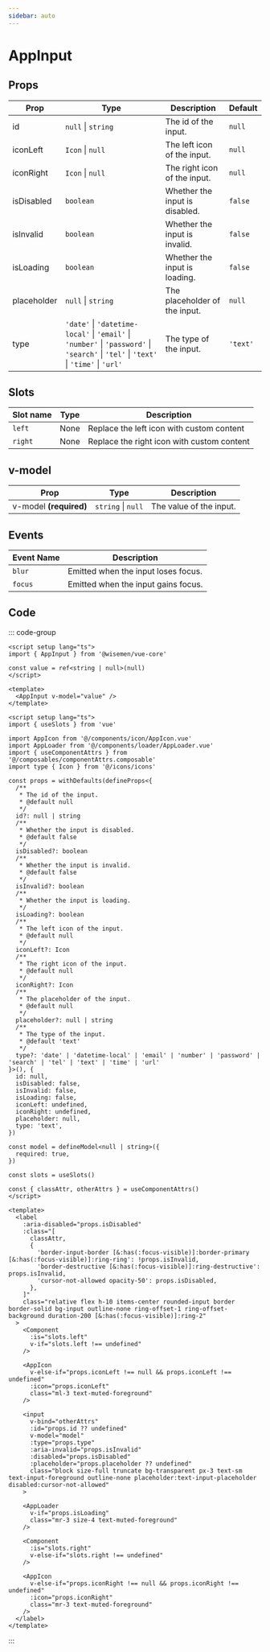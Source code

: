 ```yaml
---
sidebar: auto
---
```


# AppInput
<script setup>
import AppInputPlayground from './AppInputPlayground.vue'
</script>

<AppInputPlayground />


## Props

| Prop        | Type                                                                                     | Description                                       | Default     |
|-------------|------------------------------------------------------------------------------------------|---------------------------------------------------|-------------|
| id          | `null` \| `string`                                                                       | The id of the input.                              | `null`      |
| iconLeft    | `Icon` \| `null`                                                                         | The left icon of the input.                       | `null`      |
| iconRight   | `Icon` \| `null`                                                                         | The right icon of the input.                      | `null`      |
| isDisabled  | `boolean`                                                                                | Whether the input is disabled.                    | `false`     |
| isInvalid   | `boolean`                                                                                | Whether the input is invalid.                     | `false`     |
| isLoading   | `boolean`                                                                                | Whether the input is loading.                     | `false`     |
| placeholder | `null` \| `string`                                                                       | The placeholder of the input.                     | `null`      |
| type        | `'date'` \| `'datetime-local'` \| `'email'` \| `'number'` \| `'password'` \| `'search'` \| `'tel'` \| `'text'` \| `'time'` \| `'url'` | The type of the input.               | `'text'`    |


## Slots

| Slot name | Type | Description                               |
| --------- | ---- | ----------------------------------------- |
| `left`      | None | Replace the left icon with custom content |
| `right`     | None | Replace the right icon with custom content|


## v-model

| Prop     | Type                 | Description  |
|----------|----------------------|--------------|
| v-model **(required)**  | `string` \| `null`  | The value of the input.        |

## Events

| Event Name  | Description                                          |
|-------------|------------------------------------------------------|
| `blur`      | Emitted when the input loses focus.                  |
| `focus`     | Emitted when the input gains focus.                  |

## Code

::: code-group
```vue [Usage]
<script setup lang="ts">
import { AppInput } from '@wisemen/vue-core'

const value = ref<string | null>(null)
</script>
  
<template>
  <AppInput v-model="value" />
</template>
```

```vue [Source code]
<script setup lang="ts">
import { useSlots } from 'vue'

import AppIcon from '@/components/icon/AppIcon.vue'
import AppLoader from '@/components/loader/AppLoader.vue'
import { useComponentAttrs } from '@/composables/componentAttrs.composable'
import type { Icon } from '@/icons/icons'

const props = withDefaults(defineProps<{
  /**
   * The id of the input.
   * @default null
   */
  id?: null | string
  /**
   * Whether the input is disabled.
   * @default false
   */
  isDisabled?: boolean
  /**
   * Whether the input is invalid.
   * @default false
   */
  isInvalid?: boolean
  /**
   * Whether the input is loading.
   */
  isLoading?: boolean
  /**
   * The left icon of the input.
   * @default null
   */
  iconLeft?: Icon
  /**
   * The right icon of the input.
   * @default null
   */
  iconRight?: Icon
  /**
   * The placeholder of the input.
   * @default null
   */
  placeholder?: null | string
  /**
   * The type of the input.
   * @default 'text'
   */
  type?: 'date' | 'datetime-local' | 'email' | 'number' | 'password' | 'search' | 'tel' | 'text' | 'time' | 'url'
}>(), {
  id: null,
  isDisabled: false,
  isInvalid: false,
  isLoading: false,
  iconLeft: undefined,
  iconRight: undefined,
  placeholder: null,
  type: 'text',
})

const model = defineModel<null | string>({
  required: true,
})

const slots = useSlots()

const { classAttr, otherAttrs } = useComponentAttrs()
</script>

<template>
  <label
    :aria-disabled="props.isDisabled"
    :class="[
      classAttr,
      {
        'border-input-border [&:has(:focus-visible)]:border-primary [&:has(:focus-visible)]:ring-ring': !props.isInvalid,
        'border-destructive [&:has(:focus-visible)]:ring-destructive': props.isInvalid,
        'cursor-not-allowed opacity-50': props.isDisabled,
      },
    ]"
    class="relative flex h-10 items-center rounded-input border border-solid bg-input outline-none ring-offset-1 ring-offset-background duration-200 [&:has(:focus-visible)]:ring-2"
  >
    <Component
      :is="slots.left"
      v-if="slots.left !== undefined"
    />

    <AppIcon
      v-else-if="props.iconLeft !== null && props.iconLeft !== undefined"
      :icon="props.iconLeft"
      class="ml-3 text-muted-foreground"
    />

    <input
      v-bind="otherAttrs"
      :id="props.id ?? undefined"
      v-model="model"
      :type="props.type"
      :aria-invalid="props.isInvalid"
      :disabled="props.isDisabled"
      :placeholder="props.placeholder ?? undefined"
      class="block size-full truncate bg-transparent px-3 text-sm text-input-foreground outline-none placeholder:text-input-placeholder disabled:cursor-not-allowed"
    >

    <AppLoader
      v-if="props.isLoading"
      class="mr-3 size-4 text-muted-foreground"
    />

    <Component
      :is="slots.right"
      v-else-if="slots.right !== undefined"
    />

    <AppIcon
      v-else-if="props.iconRight !== null && props.iconRight !== undefined"
      :icon="props.iconRight"
      class="mr-3 text-muted-foreground"
    />
  </label>
</template>
```

:::